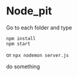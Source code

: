 # Node_pit
Go to each folder and type 
```
npm install
npm start 
```
or
`npx nodemon server.js`

do something

